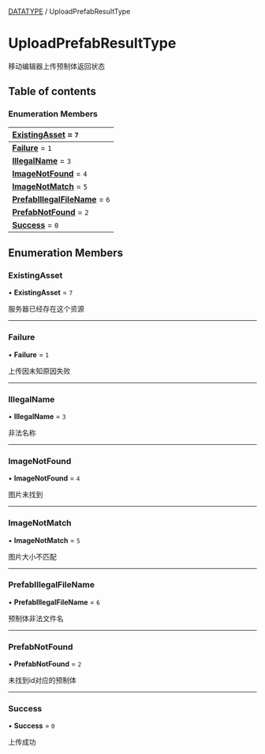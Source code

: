 [DATATYPE](../groups/DATATYPE.DATATYPE.md) / UploadPrefabResultType

# UploadPrefabResultType <Badge type="tip" text="Enumeration" /> <Score text="UploadPrefabResultType" />

移动编辑器上传预制体返回状态

## Table of contents

### Enumeration Members <Score text="Enumeration" /> 
| **[ExistingAsset](mw.UploadPrefabResultType.md#existingasset)** = ``7``  |
| :----- |
| **[Failure](mw.UploadPrefabResultType.md#failure)** = ``1`` |
| **[IllegalName](mw.UploadPrefabResultType.md#illegalname)** = ``3`` |
| **[ImageNotFound](mw.UploadPrefabResultType.md#imagenotfound)** = ``4`` |
| **[ImageNotMatch](mw.UploadPrefabResultType.md#imagenotmatch)** = ``5`` |
| **[PrefabIllegalFileName](mw.UploadPrefabResultType.md#prefabillegalfilename)** = ``6`` |
| **[PrefabNotFound](mw.UploadPrefabResultType.md#prefabnotfound)** = ``2`` |
| **[Success](mw.UploadPrefabResultType.md#success)** = ``0`` |

## Enumeration Members

### ExistingAsset <Score text="ExistingAsset" /> 

• **ExistingAsset** = ``7``

服务器已经存在这个资源

___

### Failure <Score text="Failure" /> 

• **Failure** = ``1``

上传因未知原因失败

___

### IllegalName <Score text="IllegalName" /> 

• **IllegalName** = ``3``

非法名称

___

### ImageNotFound <Score text="ImageNotFound" /> 

• **ImageNotFound** = ``4``

图片未找到

___

### ImageNotMatch <Score text="ImageNotMatch" /> 

• **ImageNotMatch** = ``5``

图片大小不匹配

___

### PrefabIllegalFileName <Score text="PrefabIllegalFileName" /> 

• **PrefabIllegalFileName** = ``6``

预制体非法文件名

___

### PrefabNotFound <Score text="PrefabNotFound" /> 

• **PrefabNotFound** = ``2``

未找到id对应的预制体

___

### Success <Score text="Success" /> 

• **Success** = ``0``

上传成功
